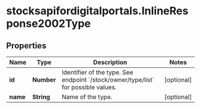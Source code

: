 # stocksapifordigitalportals.InlineResponse2002Type

## Properties

Name | Type | Description | Notes
------------ | ------------- | ------------- | -------------
**id** | **Number** | Identifier of the type. See endpoint &#x60;/stock/owner/type/list&#x60; for possible values. | [optional] 
**name** | **String** | Name of the type. | [optional] 


